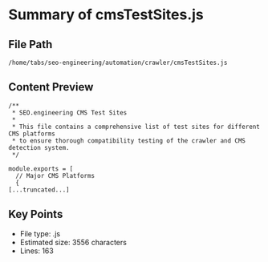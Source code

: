 # Summary of cmsTestSites.js
  
## File Path
`/home/tabs/seo-engineering/automation/crawler/cmsTestSites.js`

## Content Preview
```
/**
 * SEO.engineering CMS Test Sites
 * 
 * This file contains a comprehensive list of test sites for different CMS platforms
 * to ensure thorough compatibility testing of the crawler and CMS detection system.
 */

module.exports = [
  // Major CMS Platforms
  {
[...truncated...]
```

## Key Points
- File type: .js
- Estimated size: 3556 characters
- Lines: 163
